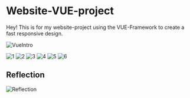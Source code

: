 # Website-VUE-project 
Hey! This is for my website-project using the VUE-Framework to create a fast responsive design.

![VueIntro](https://github.com/user-attachments/assets/07777a9e-380e-478a-8d24-a7b340e73222)

![1](https://github.com/user-attachments/assets/d128e87e-70dc-4166-b548-1c17e064e200)
![2](https://github.com/user-attachments/assets/ed4c3e9b-77ae-4c20-9881-86f74c6860d0)
![3](https://github.com/user-attachments/assets/4a1aac38-6ec4-4767-89d4-0ee3c9b9b0d5)
![4](https://github.com/user-attachments/assets/ece84663-65e5-4cd3-bbe0-8ddc74c61082)
![5](https://github.com/user-attachments/assets/a2d46b3e-5869-4da5-9778-e30400a5dc64)
![6](https://github.com/user-attachments/assets/55880ba4-5b4d-46e2-b841-7dff15b1f1c0)




Reflection
-
![Reflection](https://github.com/user-attachments/assets/0e7c39fc-be70-4c01-849d-a1fda944ce08)
